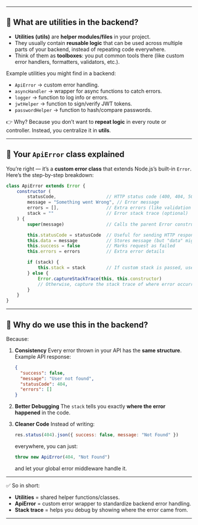 

---

## 🔹 What are **utilities** in the backend?

* **Utilities (utils)** are **helper modules/files** in your project.
* They usually contain **reusable logic** that can be used across multiple parts of your backend, instead of repeating code everywhere.
* Think of them as **toolboxes**: you put common tools there (like custom error handlers, formatters, validators, etc.).

Example utilities you might find in a backend:

* `ApiError` → custom error handling.
* `asyncHandler` → wrapper for async functions to catch errors.
* `logger` → function to log info or errors.
* `jwtHelper` → function to sign/verify JWT tokens.
* `passwordHelper` → function to hash/compare passwords.

👉 Why?
Because you don’t want to **repeat logic** in every route or controller. Instead, you centralize it in **utils**.

---

## 🔹 Your `ApiError` class explained

You’re right — it’s a **custom error class** that extends Node.js’s built-in `Error`.
Here’s the step-by-step breakdown:

```js
class ApiError extends Error {
    constructor (
        statusCode,                   // HTTP status code (400, 404, 500 etc.)
        message = "Something went Wrong", // Error message
        errors = [],                  // Extra errors (like validation details)
        stack = ""                    // Error stack trace (optional)
    ) {
        super(message)                // Calls the parent Error constructor

        this.statusCode = statusCode  // Useful for sending HTTP responses
        this.data = message           // Stores message (but "data" might be misleading, usually it's "message")
        this.success = false          // Marks request as failed
        this.errors = errors          // Extra error details

        if (stack) {
            this.stack = stack        // If custom stack is passed, use it
        } else {
            Error.captureStackTrace(this, this.constructor)  
            // Otherwise, capture the stack trace of where error occurred
        }
    }
}
```

---

## 🔹 Why do we use this in the backend?

Because:

1. **Consistency**
   Every error thrown in your API has the **same structure**.
   Example API response:

   ```json
   {
     "success": false,
     "message": "User not found",
     "statusCode": 404,
     "errors": []
   }
   ```

2. **Better Debugging**
   The `stack` tells you exactly **where the error happened** in the code.

3. **Cleaner Code**
   Instead of writing:

   ```js
   res.status(404).json({ success: false, message: "Not Found" })
   ```

   everywhere, you can just:

   ```js
   throw new ApiError(404, "Not Found")
   ```

   and let your global error middleware handle it.

---

✅ So in short:

* **Utilities** = shared helper functions/classes.
* **ApiError** = custom error wrapper to standardize backend error handling.
* **Stack trace** = helps you debug by showing where the error came from.

---

